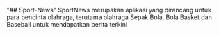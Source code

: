 "## Sport-News" 
SportNews merupakan aplikasi yang dirancang untuk para pencinta olahraga, terutama olahraga Sepak Bola, Bola Basket dan Baseball untuk mendapatkan berita terkini
